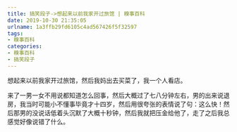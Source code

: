 ```yaml
---
title: 搞笑段子->想起来以前我家开过旅馆 | 糗事百科
date: 2019-10-30 21:35:05
urlname: 1a3ffb29fd6105c4ad567426f5f32597
tags: 
- 糗事百科
categories:
- 糗事百科
- 搞笑段子
---
```

想起来以前我家开过旅馆，然后我妈出去买菜了，我一个人看店。

来了一男一女不用说都知道怎么回事，然后大概过了七八分钟左右，男的出来说退房，我当时可能小不懂事毕竟才十四岁，然后用很夸张的表情说了句：这么快！然后那男的没说话低着头沉默了大概十秒钟，然后我就把压金给他了，走了之后我总感觉好像说错了什么。



